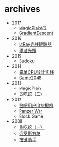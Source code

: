 archives
=====

+ 2017
	* [MagicPlainV2](2017/MagicPlainV2)
	* [GradientDescent](2017/GradientDescent)
+ 2016
	* [LtRay光线跟踪器](2016/LtRay)
	* [球谐光照](2016/SphericalHarmonicsLighting)
+ 2015
	* [Sudoku](2015/sudoku)
+ 2014
	* [简单CPU设计实践](2014/cpu-step-by-step)
	* [Game2048](2014/game2048)
+ 2013
	* [MagicPlain](2013/MagicPlain)
	* [贪吃蛇（二）](2013/snake2)
+ 2012
	* [贴吧用户ID挖掘机](2012/TiebaDigger)
	* [Panzer War](2012/PanzerWar)
	* [Block Game](2012/BlockGame)
+ 2008
	* [贪吃蛇（一）](2008/snake1)
	* [俄罗斯方块](2008/tetris)
	* [按键助手](2008/keyhelper)
